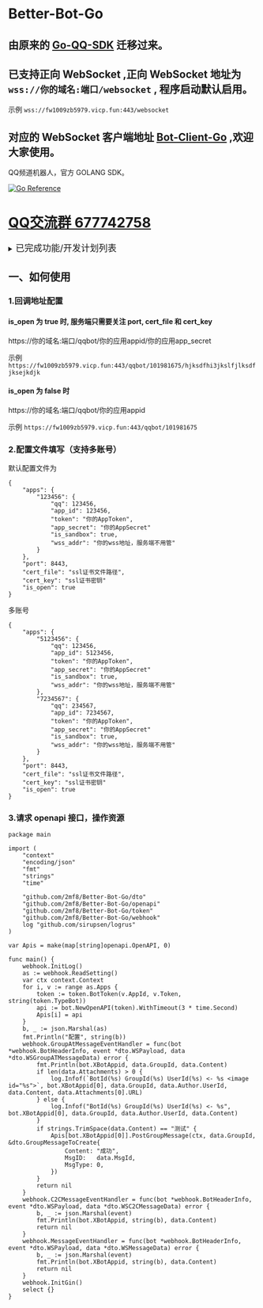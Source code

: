# Better-Bot-Go

## 由原来的 [Go-QQ-SDK](https://github.com/2mf8/Go-QQ-SDK) 迁移过来。

## 已支持正向 WebSocket ,正向 WebSocket 地址为 `wss://你的域名:端口/websocket` , 程序启动默认启用。

示例 `wss://fw1009zb5979.vicp.fun:443/websocket`

## 对应的 WebSocket 客户端地址 [Bot-Client-Go](https://github.com/2mf8/Bot-Client-Go) ,欢迎大家使用。

QQ频道机器人，官方 GOLANG SDK。

[![Go Reference](https://pkg.go.dev/badge/github.com/2mf8/Better-Bot-Go.svg)](https://pkg.go.dev/github.com/2mf8/Better-Bot-Go)

# [QQ交流群 677742758](https://qm.qq.com/q/okWktIaAqk)

<details>

<summary><font size="4">已完成功能/开发计划列表</font></summary>

### **登录**

- [x] 登录

### **消息类型**
- [x] 文本
- [x] 图片
- [x] 语音
- [x] MarkDown
- [ ] 表情
- [ ] At
- [ ] 回复
- [ ] 长消息(仅群聊/私聊)
- [ ] 链接分享
- [ ] 小程序(暂只支持RAW)
- [x] 短视频
- [ ] 合并转发
- [ ] 群文件(上传与接收信息)

### **群聊**

- [x] 收发群消息
- [x] 机器人加群通知
- [x] 机器人离群通知
- [x] 群接收机器人主动消息通知
- [x] 群拒绝机器人主动消息通知
- [x] 机器人撤回自己在2分钟内的消息
- [x] 机器人获取群成员列表【需要申请权限】

### **C2C**

- [x] 收发C2C消息
- [x] 机器人加好友通知
- [x] 机器人删好友通知
- [x] 接收机器人消息通知
- [x] 拒绝机器人消息通知
- [x] 机器人撤回自己在2分钟内的消息

</details>

## 一、如何使用

### 1.回调地址配置

#### is_open 为 true 时, 服务端只需要关注 port, cert_file 和 cert_key
https://你的域名:端口/qqbot/你的应用appid/你的应用app_secret

示例 `https://fw1009zb5979.vicp.fun:443/qqbot/101981675/hjksdfhi3jkslfjlksdfjksejkdjk`

#### is_open 为 false 时
https://你的域名:端口/qqbot/你的应用appid

示例 `https://fw1009zb5979.vicp.fun:443/qqbot/101981675`

### 2.配置文件填写（支持多账号）

默认配置文件为
```
{
	"apps": {
		"123456": {
			"qq": 123456,
			"app_id": 123456,
			"token": "你的AppToken",
			"app_secret": "你的AppSecret"
			"is_sandbox": true,
			"wss_addr": "你的wss地址，服务端不用管"
		}
	},
	"port": 8443,
	"cert_file": "ssl证书文件路径",
	"cert_key": "ssl证书密钥"
	"is_open": true
}
```
多账号

```
{
	"apps": {
		"5123456": {
			"qq": 123456,
			"app_id": 5123456,
			"token": "你的AppToken",
			"app_secret": "你的AppSecret"
			"is_sandbox": true,
			"wss_addr": "你的wss地址，服务端不用管"
		},
		"7234567": {
			"qq": 234567,
			"app_id": 7234567,
			"token": "你的AppToken",
			"app_secret": "你的AppSecret"
			"is_sandbox": true,
			"wss_addr": "你的wss地址，服务端不用管"
		}
	},
	"port": 8443,
	"cert_file": "ssl证书文件路径",
	"cert_key": "ssl证书密钥"
	"is_open": true
}
```

### 3.请求 openapi 接口，操作资源

```golang
package main

import (
	"context"
	"encoding/json"
	"fmt"
	"strings"
	"time"

	"github.com/2mf8/Better-Bot-Go/dto"
	"github.com/2mf8/Better-Bot-Go/openapi"
	"github.com/2mf8/Better-Bot-Go/token"
	"github.com/2mf8/Better-Bot-Go/webhook"
	log "github.com/sirupsen/logrus"
)

var Apis = make(map[string]openapi.OpenAPI, 0)

func main() {
	webhook.InitLog()
	as := webhook.ReadSetting()
	var ctx context.Context
	for i, v := range as.Apps {
		token := token.BotToken(v.AppId, v.Token, string(token.TypeBot))
		api := bot.NewOpenAPI(token).WithTimeout(3 * time.Second)
		Apis[i] = api
	}
	b, _ := json.Marshal(as)
	fmt.Println("配置", string(b))
	webhook.GroupAtMessageEventHandler = func(bot *webhook.BotHeaderInfo, event *dto.WSPayload, data *dto.WSGroupATMessageData) error {
		fmt.Println(bot.XBotAppid, data.GroupId, data.Content)
		if len(data.Attachments) > 0 {
			log.Infof(`BotId(%s) GroupId(%s) UserId(%s) <- %s <image id="%s">`, bot.XBotAppid[0], data.GroupId, data.Author.UserId, data.Content, data.Attachments[0].URL)
		} else {
			log.Infof("BotId(%s) GroupId(%s) UserId(%s) <- %s", bot.XBotAppid[0], data.GroupId, data.Author.UserId, data.Content)
		}
		if strings.TrimSpace(data.Content) == "测试" {
			Apis[bot.XBotAppid[0]].PostGroupMessage(ctx, data.GroupId, &dto.GroupMessageToCreate{
				Content: "成功",
				MsgID:   data.MsgId,
				MsgType: 0,
			})
		}
		return nil
	}
	webhook.C2CMessageEventHandler = func(bot *webhook.BotHeaderInfo, event *dto.WSPayload, data *dto.WSC2CMessageData) error {
		b, _ := json.Marshal(event)
		fmt.Println(bot.XBotAppid, string(b), data.Content)
		return nil
	}
	webhook.MessageEventHandler = func(bot *webhook.BotHeaderInfo, event *dto.WSPayload, data *dto.WSMessageData) error {
		b, _ := json.Marshal(event)
		fmt.Println(bot.XBotAppid, string(b), data.Content)
		return nil
	}
	webhook.InitGin()
	select {}
}
```